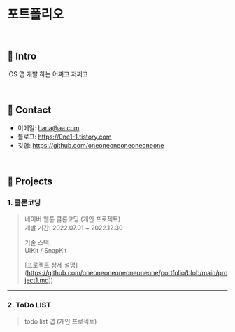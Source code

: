 # 포트폴리오

</br>

## :pushpin: Intro
iOS 앱 개발 하는 어쩌고 저쩌고

</br>

## :pushpin: Contact
- 이메일: hana@aa.com
- 블로그: https://0ne1-1.tistory.com
- 깃헙: https://github.com/oneoneoneoneoneoneone

</br>

## :pushpin: Projects
### 1. 클론코딩
>네이버 웹툰 클론코딩 (개인 프로젝트)  
>개발 기간: 2022.07.01 ~ 2022.12.30
>  
>기술 스택:  
>UIKit / SnapKit
>  
>[프로젝트 상세 설명] (https://github.com/oneoneoneoneoneoneone/portfolio/blob/main/project1.md))
---

### 2. ToDo LIST
>todo list 앱 (개인 프로젝트)  

